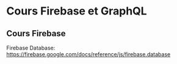 # Cours Firebase et GraphQL

## Cours Firebase

Firebase Database:
https://firebase.google.com/docs/reference/js/firebase.database
